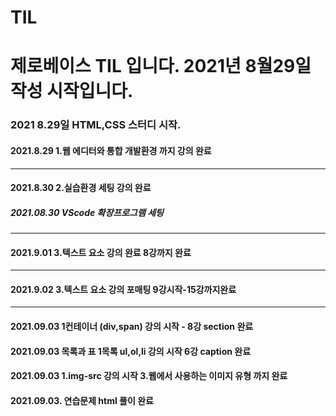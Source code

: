 # TIL
# 제로베이스 TIL 입니다. 2021년 8월29일 작성 시작입니다.
### 2021 8.29일 HTML,CSS 스터디 시작.
#### 2021.8.29 1.웹 에디터와 통합 개발환경 까지 강의 완료
--------------------------------------------------
#### 2021.8.30 2.실습환경 세팅 강의 완료
##### 2021.08.30 VScode 확장프로그램 세팅
--------------------------------------------------
#### 2021.9.01 3.텍스트 요소 강의 완료 8강까지 완료 
-----------------------------------------------
#### 2021.9.02 3.텍스트 요소 강의 포매팅 9강시작-15강까지완료
-----------------------------------------------
#### 2021.09.03 1컨테이너 (div,span) 강의 시작 - 8강 section 완료
#### 2021.09.03 목록과 표 1목록 ul,ol,li 강의 시작 6강 caption 완료
#### 2021.09.03 1.img-src 강의 시작 3.웹에서 사용하는 이미지 유형 까지 완료
#### 2021.09.03. 연습문제 html 풀이 완료